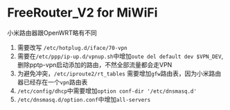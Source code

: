 FreeRouter_V2 for MiWiFi
=============
小米路由器跟OpenWRT略有不同

1. 需要改写 `/etc/hotplug.d/iface/70-vpn`
2. 需要在`/etc/ppp/ip-up.d/vpnup.sh`中增加`oute del default dev $VPN_DEV`,删除pptp-vpn启动添加的路由，不然全部流量都会走VPN
3. 为避免冲突，`/etc/iproute2/rt_tables` 需要增加`gfw`路由表，因为小米路由器已经存在一个`vpn`路由表
4. `/etc/config/dhcp`中需要增加`option conf-dir '/etc/dnsmasq.d'`
5. `/etc/dnsmasq.d/option.conf`中增加`all-servers`
